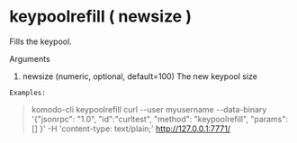 # keypoolrefill ( newsize )

Fills the keypool.

Arguments
1. newsize     (numeric, optional, default=100) The new keypool size


```
Examples:
```
> komodo-cli keypoolrefill 
> curl --user myusername --data-binary '{"jsonrpc": "1.0", "id":"curltest", "method": "keypoolrefill", "params": [] }' -H 'content-type: text/plain;' http://127.0.0.1:7771/
```
